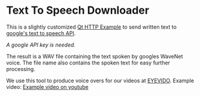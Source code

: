 # Text To Speech Downloader
This is a slightly customized [Qt HTTP Example](http://doc.qt.io/qt-5/qtnetwork-http-example.html "This example demonstrates how a simple HTTP client can fetch files from remote hosts.") to send written text to [google's text to speech API](https://cloud.google.com/text-to-speech/docs/basics).

*A google API key is needed.*

The result is a WAV file containing the text spoken by googles WaveNet voice. The file name also contains the spoken text for easy further processing.

We use this tool to produce voice overs for our videos at [EYEVIDO](https://eyevido.de "cloud eye tracking").
Example video: 
[Example video on youtube](https://www.youtube.com/watch?v=SXLE9xM5P2c "Video of Enhanced Representation of Web Pages for Usability Analysis with Eye Tracking (ETRA 2018)")
